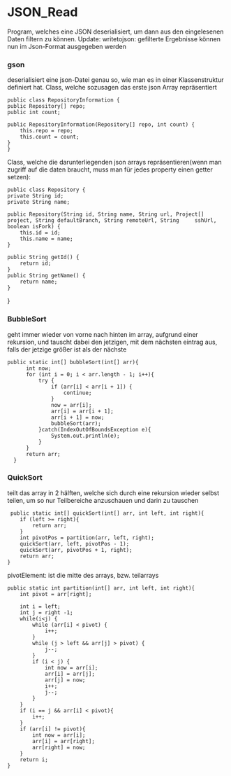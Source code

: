 # JSON_Read
Program, welches eine JSON deserialisiert, um dann aus den eingelesenen Daten filtern zu können.
  Update: writetojson: gefilterte Ergebnisse können nun im Json-Format ausgegeben werden

### gson
  deserialisiert eine json-Datei genau so, wie man es in einer Klassenstruktur definiert hat.
  Class, welche sozusagen das erste json Array repräsentiert
  
    public class RepositoryInformation {
    public Repository[] repo;
    public int count;

    public RepositoryInformation(Repository[] repo, int count) {
        this.repo = repo;
        this.count = count;
    }
    }
    
  Class, welche die darunterliegenden json arrays repräsentieren(wenn man zugriff auf die daten braucht, muss man für jedes   property einen getter setzen):
    
    public class Repository {
    private String id;
    private String name;
    
    public Repository(String id, String name, String url, Project[] project, String defaultBranch, String remoteUrl, String     sshUrl, boolean isFork) {
        this.id = id;
        this.name = name;
    }
    
    public String getId() {
        return id;
    }
    public String getName() {
        return name;
    }
}

### BubbleSort
  geht immer wieder von vorne nach hinten im array, aufgrund einer rekursion, und tauscht dabei den jetzigen, mit dem nächsten eintrag aus, falls der jetzige größer     ist als der nächste
  
    public static int[] bubbleSort(int[] arr){
          int now;
          for (int i = 0; i < arr.length - 1; i++){
              try {
                  if (arr[i] < arr[i + 1]) {
                      continue;
                  }
                  now = arr[i];
                  arr[i] = arr[i + 1];
                  arr[i + 1] = now;
                  bubbleSort(arr);
              }catch(IndexOutOfBoundsException e){
                  System.out.println(e);
              }
          }
          return arr;
      }
  
### QuickSort
  teilt das array in 2 hälften, welche sich durch eine rekursion wieder selbst teilen, um so nur Teilbereiche anzuschauen und darin zu tauschen
    
     public static int[] quickSort(int[] arr, int left, int right){
        if (left >= right){
            return arr;
        }
        int pivotPos = partition(arr, left, right);
        quickSort(arr, left, pivotPos - 1);
        quickSort(arr, pivotPos + 1, right);
        return arr;
    }
    
    
  pivotElement: ist die mitte des arrays, bzw. teilarrays
    
    public static int partition(int[] arr, int left, int right){
        int pivot = arr[right];

        int i = left;
        int j = right -1;
        while(i<j) {
            while (arr[i] < pivot) {
                i++;
            }
            while (j > left && arr[j] > pivot) {
                j--;
            }
            if (i < j) {
                int now = arr[i];
                arr[i] = arr[j];
                arr[j] = now;
                i++;
                j--;
            }
        }
        if (i == j && arr[i] < pivot){
            i++;
        }
        if (arr[i] != pivot){
            int now = arr[i];
            arr[i] = arr[right];
            arr[right] = now;
        }
        return i;
    }
